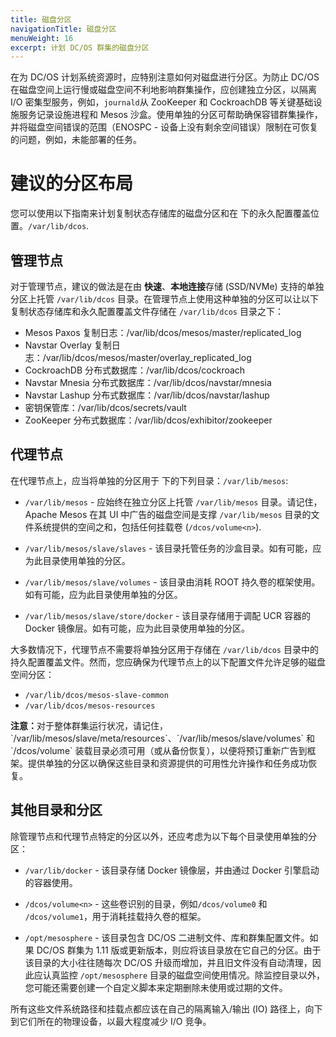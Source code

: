 ```yaml
---
title: 磁盘分区
navigationTitle: 磁盘分区
menuWeight: 16
excerpt: 计划 DC/OS 群集的磁盘分区
---
```

在为 DC/OS 计划系统资源时，应特别注意如何对磁盘进行分区。为防止 DC/OS 在磁盘空间上运行慢或磁盘空间不利地影响群集操作，应创建独立分区，以隔离 I/O 密集型服务，例如，`journald`从 ZooKeeper 和 CockroachDB 等关键基础设施服务记录设施进程和 Mesos 沙盒。使用单独的分区可帮助确保容错群集操作，并将磁盘空间错误的范围（ENOSPC - 设备上没有剩余空间错误）限制在可恢复的问题，例如，未能部署的任务。

# 建议的分区布局
您可以使用以下指南来计划复制状态存储库的磁盘分区和在  下的永久配置覆盖位置。`/var/lib/dcos`.

## 管理节点
对于管理节点，建议的做法是在由 **快速**、**本地连接**存储 (SSD/NVMe) 支持的单独分区上托管 `/var/lib/dcos` 目录。在管理节点上使用这种单独的分区可以让以下复制状态存储库和永久配置覆盖文件存储在 `/var/lib/dcos` 目录之下：
- Mesos Paxos 复制日志：/var/lib/dcos/mesos/master/replicated_log
- Navstar Overlay 复制日志：/var/lib/dcos/mesos/master/overlay_replicated_log
- CockroachDB 分布式数据库：/var/lib/dcos/cockroach
- Navstar Mnesia 分布式数据库：/var/lib/dcos/navstar/mnesia
- Navstar Lashup 分布式数据库：/var/lib/dcos/navstar/lashup
- 密钥保管库：/var/lib/dcos/secrets/vault
- ZooKeeper 分布式数据库：/var/lib/dcos/exhibitor/zookeeper

## 代理节点
在代理节点上，应当将单独的分区用于  下的下列目录：`/var/lib/mesos`:

- `/var/lib/mesos` - 应始终在独立分区上托管 `/var/lib/mesos` 目录。请记住，Apache Mesos 在其 UI 中广告的磁盘空间是支撑 `/var/lib/mesos` 目录的文件系统提供的空间之和，包括任何挂载卷 (`/dcos/volume<n>`).

- `/var/lib/mesos/slave/slaves` - 该目录托管任务的沙盒目录。如有可能，应为此目录使用单独的分区。

- `/var/lib/mesos/slave/volumes` - 该目录由消耗 ROOT 持久卷的框架使用。如有可能，应为此目录使用单独的分区。

- `/var/lib/mesos/slave/store/docker` - 该目录存储用于调配 UCR 容器的 Docker 镜像层。如有可能，应为此目录使用单独的分区。

大多数情况下，代理节点不需要将单独分区用于存储在 `/var/lib/dcos` 目录中的持久配置覆盖文件。然而，您应确保为代理节点上的以下配置文件允许足够的磁盘空间分区：
- `/var/lib/dcos/mesos-slave-common`
- `/var/lib/dcos/mesos-resources`

<p class="message--note"><strong>注意：</strong>对于整体群集运行状况，请记住，`/var/lib/mesos/slave/meta/resources`、`/var/lib/mesos/slave/volumes` 和 `/dcos/volume<n>` 装载目录必须可用（或从备份恢复），以便将预订重新广告到框架。提供单独的分区以确保这些目录和资源提供的可用性允许操作和任务成功恢复。

## 其他目录和分区
除管理节点和代理节点特定的分区以外，还应考虑为以下每个目录使用单独的分区：

- `/var/lib/docker` - 该目录存储 Docker 镜像层，并由通过 Docker 引擎启动的容器使用。

- `/dcos/volume<n>` - 这些卷识别的目录，例如`/dcos/volume0` 和 `/dcos/volume1`，用于消耗挂载持久卷的框架。

- `/opt/mesosphere` - 该目录包含 DC/OS 二进制文件、库和群集配置文件。如果 DC/OS 群集为 1.11 版或更新版本，则应将该目录放在它自己的分区。由于该目录的大小往往随每次 DC/OS 升级而增加，并且旧文件没有自动清理，因此应认真监控 `/opt/mesosphere` 目录的磁盘空间使用情况。除监控目录以外，您可能还需要创建一个自定义脚本来定期删除未使用或过期的文件。

所有这些文件系统路径和挂载点都应该在自己的隔离输入/输出 (IO) 路径上，向下到它们所在的物理设备，以最大程度减少 I/O 竞争。
